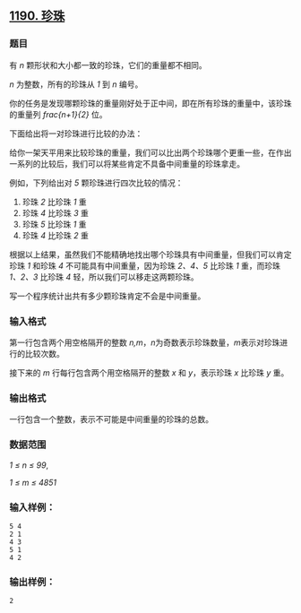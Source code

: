 ## [1190. 珍珠](https://www.acwing.com/problem/content/1192/)

### 题目

有 *n* 颗形状和大小都一致的珍珠，它们的重量都不相同。

*n* 为整数，所有的珍珠从 *1* 到 *n* 编号。

你的任务是发现哪颗珍珠的重量刚好处于正中间，即在所有珍珠的重量中，该珍珠的重量列 *frac{n+1}{2}* 位。

下面给出将一对珍珠进行比较的办法：

给你一架天平用来比较珍珠的重量，我们可以比出两个珍珠哪个更重一些，在作出一系列的比较后，我们可以将某些肯定不具备中间重量的珍珠拿走。

例如，下列给出对 *5* 颗珍珠进行四次比较的情况：

1. 珍珠 *2* 比珍珠 *1* 重
2. 珍珠 *4* 比珍珠 *3* 重
3. 珍珠 *5* 比珍珠 *1* 重
4. 珍珠 *4* 比珍珠 *2* 重

根据以上结果，虽然我们不能精确地找出哪个珍珠具有中间重量，但我们可以肯定珍珠 *1* 和珍珠 *4* 不可能具有中间重量，因为珍珠 *2、4、5* 比珍珠 *1* 重，而珍珠 *1、2、3* 比珍珠 *4* 轻，所以我们可以移走这两颗珍珠。

写一个程序统计出共有多少颗珍珠肯定不会是中间重量。

### 输入格式

第一行包含两个用空格隔开的整数 *n,m*，*n*为奇数表示珍珠数量，*m*表示对珍珠进行的比较次数。

接下来的 *m* 行每行包含两个用空格隔开的整数 *x* 和 *y*，表示珍珠 *x* 比珍珠 *y* 重。

### 输出格式

一行包含一个整数，表示不可能是中间重量的珍珠的总数。

### 数据范围

*1 ≤ n ≤ 99*,

*1 ≤ m ≤ 4851*

### 输入样例：

```
5 4
2 1
4 3
5 1
4 2
```

### 输出样例：

```
2
```
